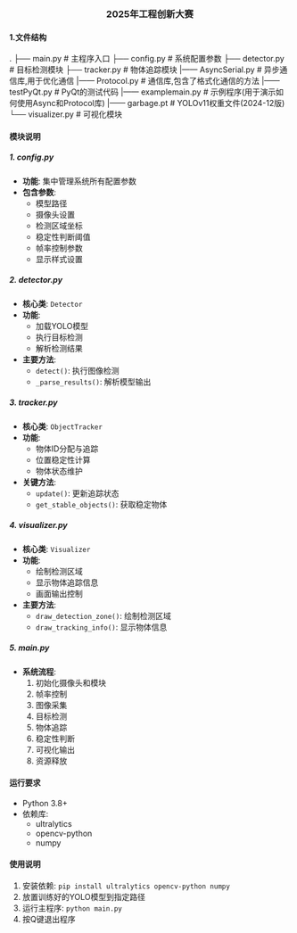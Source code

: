 ### <center>2025年工程创新大赛</center>

#### 1.文件结构
.
├── main.py # 主程序入口
├── config.py # 系统配置参数
├── detector.py # 目标检测模块
├── tracker.py # 物体追踪模块
|—— AsyncSerial.py # 异步通信库,用于优化通信
|—— Protocol.py # 通信库,包含了格式化通信的方法
|—— testPyQt.py # PyQt的测试代码
|—— examplemain.py # 示例程序(用于演示如何使用Async和Protocol库)
|—— garbage.pt # YOLOv11权重文件(2024-12版)
└── visualizer.py # 可视化模块


#### 模块说明

##### 1. config.py
- **功能**: 集中管理系统所有配置参数
- **包含参数**:
  - 模型路径
  - 摄像头设置
  - 检测区域坐标
  - 稳定性判断阈值
  - 帧率控制参数
  - 显示样式设置

##### 2. detector.py
- **核心类**: `Detector`
- **功能**:
  - 加载YOLO模型
  - 执行目标检测
  - 解析检测结果
- **主要方法**:
  - `detect()`: 执行图像检测
  - `_parse_results()`: 解析模型输出

##### 3. tracker.py
- **核心类**: `ObjectTracker`
- **功能**:
  - 物体ID分配与追踪
  - 位置稳定性计算
  - 物体状态维护
- **关键方法**:
  - `update()`: 更新追踪状态
  - `get_stable_objects()`: 获取稳定物体

##### 4. visualizer.py
- **核心类**: `Visualizer`
- **功能**:
  - 绘制检测区域
  - 显示物体追踪信息
  - 画面输出控制
- **主要方法**:
  - `draw_detection_zone()`: 绘制检测区域
  - `draw_tracking_info()`: 显示物体信息

##### 5. main.py
- **系统流程**:
  1. 初始化摄像头和模块
  2. 帧率控制
  3. 图像采集
  4. 目标检测
  5. 物体追踪
  6. 稳定性判断
  7. 可视化输出
  8. 资源释放

#### 运行要求
- Python 3.8+
- 依赖库:
  - ultralytics
  - opencv-python
  - numpy

#### 使用说明
1. 安装依赖: `pip install ultralytics opencv-python numpy`
2. 放置训练好的YOLO模型到指定路径
3. 运行主程序: `python main.py`
4. 按Q键退出程序